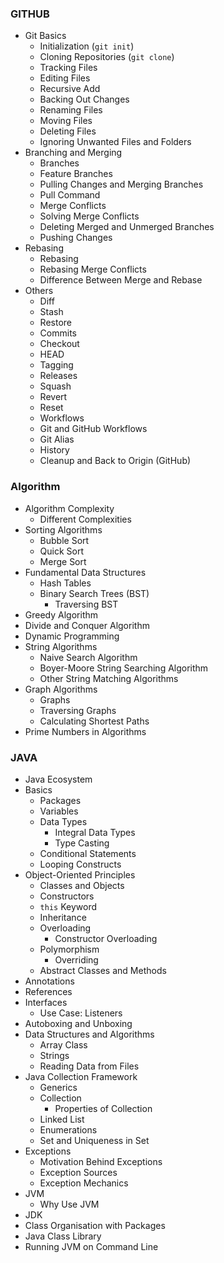 ### GITHUB

-   Git Basics
    -   Initialization (`git init`)
    -   Cloning Repositories (`git clone`)
    -   Tracking Files
    -   Editing Files
    -   Recursive Add
    -   Backing Out Changes
    -   Renaming Files
    -   Moving Files
    -   Deleting Files
    -   Ignoring Unwanted Files and Folders
-   Branching and Merging
    -   Branches
    -   Feature Branches
    -   Pulling Changes and Merging Branches
    -   Pull Command
    -   Merge Conflicts
    -   Solving Merge Conflicts
    -   Deleting Merged and Unmerged Branches
    -   Pushing Changes
-   Rebasing
    -   Rebasing
    -   Rebasing Merge Conflicts
    -   Difference Between Merge and Rebase
-   Others
    -   Diff
    -   Stash
    -   Restore
    -   Commits
    -   Checkout
    -   HEAD
    -   Tagging
    -   Releases
    -   Squash
    -   Revert
    -   Reset
    -   Workflows
    -   Git and GitHub Workflows
    -   Git Alias
    -   History
    -   Cleanup and Back to Origin (GitHub)

### Algorithm

-   Algorithm Complexity
    -   Different Complexities
-   Sorting Algorithms
    -   Bubble Sort
    -   Quick Sort
    -   Merge Sort
-   Fundamental Data Structures
    -   Hash Tables
    -   Binary Search Trees (BST)
        -   Traversing BST
-   Greedy Algorithm
-   Divide and Conquer Algorithm
-   Dynamic Programming
-   String Algorithms
    -   Naive Search Algorithm
    -   Boyer-Moore String Searching Algorithm
    -   Other String Matching Algorithms
-   Graph Algorithms
    -   Graphs
    -   Traversing Graphs
    -   Calculating Shortest Paths
-   Prime Numbers in Algorithms

### JAVA

-   Java Ecosystem
-   Basics
    -   Packages
    -   Variables
    -   Data Types
        -   Integral Data Types
        -   Type Casting
    -   Conditional Statements
    -   Looping Constructs
-   Object-Oriented Principles
    -   Classes and Objects
    -   Constructors
    -   `this` Keyword
    -   Inheritance
    -   Overloading
        -   Constructor Overloading
    -   Polymorphism
        -   Overriding
    -   Abstract Classes and Methods
-   Annotations
-   References
-   Interfaces
    -   Use Case: Listeners
-   Autoboxing and Unboxing
-   Data Structures and Algorithms
    -   Array Class
    -   Strings
    -   Reading Data from Files
-   Java Collection Framework
    -   Generics
    -   Collection
        -   Properties of Collection
    -   Linked List
    -   Enumerations
    -   Set and Uniqueness in Set
-   Exceptions
    -   Motivation Behind Exceptions
    -   Exception Sources
    -   Exception Mechanics
-   JVM
    -   Why Use JVM
-   JDK
-   Class Organisation with Packages
-   Java Class Library
-   Running JVM on Command Line
